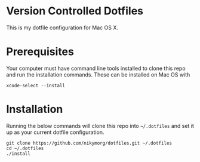 # Version Controlled Dotfiles
This is my dotfile configuration for Mac OS X.

# Prerequisites
Your computer must have command line tools installed to clone this repo and run the installation commands. These can be installed on Mac OS with
```terminal
xcode-select --install
```

# Installation
Running the below commands will clone this repo into `~/.dotfiles` and set it up as your current dotfile configuration.

```terminal
git clone https://github.com/nikymorg/dotfiles.git ~/.dotfiles
cd ~/.dotfiles
./install
```
